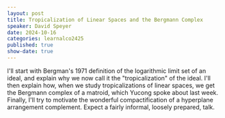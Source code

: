 ```yaml
---
layout: post
title: Tropicalization of Linear Spaces and the Bergmann Complex
speaker: David Speyer
date: 2024-10-16
categories: learnalco2425
published: true
show-date: true
---
```

I'll start with Bergman's 1971 definition of the logarithmic limit set of an ideal, and explain why we now call it the "tropicalization" of the ideal. I'll then explain how, when we study tropicalizations of linear spaces, we get the Bergmann complex of a matroid, which Yucong spoke about last week. Finally, I'll try to motivate the wonderful compactification of a hyperplane arrangement complement. Expect a fairly informal, loosely prepared, talk.
